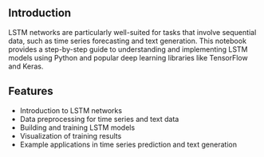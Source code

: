 ## Introduction
LSTM networks are particularly well-suited for tasks that involve sequential data, such as time series forecasting and text generation. This notebook provides a step-by-step guide to understanding and implementing LSTM models using Python and popular deep learning libraries like TensorFlow and Keras.

## Features
- Introduction to LSTM networks
- Data preprocessing for time series and text data
- Building and training LSTM models
- Visualization of training results
- Example applications in time series prediction and text generation
